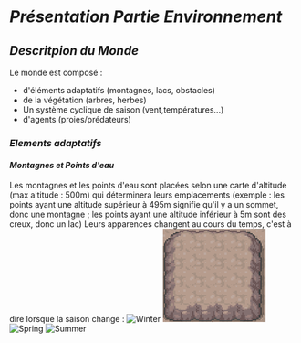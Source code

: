 # *Présentation Partie Environnement*

## *Descritpion du Monde*

Le monde est composé :
- d'éléments adaptatifs (montagnes, lacs, obstacles)
- de la végétation (arbres, herbes)
- Un système cyclique de saison (vent,températures...)
- d'agents (proies/prédateurs)

### *Elements adaptatifs*

#### *Montagnes et Points d'eau*

Les montagnes et les points d'eau sont placées selon une carte d'altitude (max altitude : 500m) qui déterminera leurs emplacements (exemple : les points ayant une altitude supérieur à 495m signifie qu'il y a un sommet, donc une montagne ; les points ayant une altitude inférieur à 5m sont des creux, donc un lac)
Leurs apparences changent au cours du temps, c'est à dire lorsque la saison change :
![Winter](PNG/Aperçu/M_winter.png) ![Fall](PNG/Aperçu/M_fall.png) ![Spring](PNG/Aperçu/M_spring.png) ![Summer](PNG/Aperçu/M_summer.png)